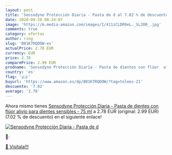 ```yaml
---
layout: post
title: 'Sensodyne Protección Diaria - Pasta de d al 7.02 % de descuento'
date: 2020-09-28 08:24:07
image: 'https://m.media-amazon.com/images/I/411zCLDR9eL._SL200_.jpg'
comments: true
category: ofertas
author: ring
slug: 'B01K7RQDOW-es'
actualPrice: 2.78 EUR
currency: EUR
price: 2.78
comparePrice: 2.99 EUR
prodname: 'Sensodyne Protección Diaria - Pasta de dientes con flúor  alivio para dientes sensibles - 75 ml'
country: 'es'
flag: '🇪🇸'
buyurl: 'https://www.amazon.es/dp/B01K7RQDOW/?tag=tolees-21'
descuento: '7.02'
average: '2.78'
---
```


Ahora mismo tienes [Sensodyne Protección Diaria - Pasta de dientes con flúor  alivio para dientes sensibles - 75 ml](https://www.amazon.es/dp/B01K7RQDOW/?tag=tolees-21) a 2.78 EUR (original: 2.99 EUR) (7.02 %  de descuento) en el siguiente enlace!

[![Sensodyne Protección Diaria - Pasta de d](https://m.media-amazon.com/images/I/411zCLDR9eL._SL200_.jpg)](https://www.amazon.es/dp/B01K7RQDOW/?tag=tolees-21)

🔎:


[🛒 Visítala!!!](https://www.amazon.es/dp/B01K7RQDOW/?tag=tolees-21)
